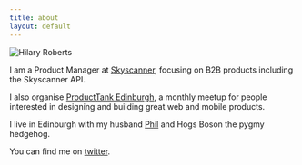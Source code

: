 ```yaml
---
title: about
layout: default
---
```


![Hilary Roberts](http://www.startupsummit2012.com/images/speakers/hilary_roberts.png)

I am a Product Manager at [Skyscanner](http://www.skyscanner.net), focusing on B2B products including the Skyscanner API.

I also organise [ProductTank Edinburgh](http://www.meetup.com/ProductTank-Edinburgh/), a monthly meetup for people interested in designing and building great web and mobile products.

I live in Edinburgh with my husband [Phil](http://twitter.com/philiproberts) and Hogs Boson the pygmy hedgehog.

You can find me on [twitter](http://twitter.com/hilcsr).
